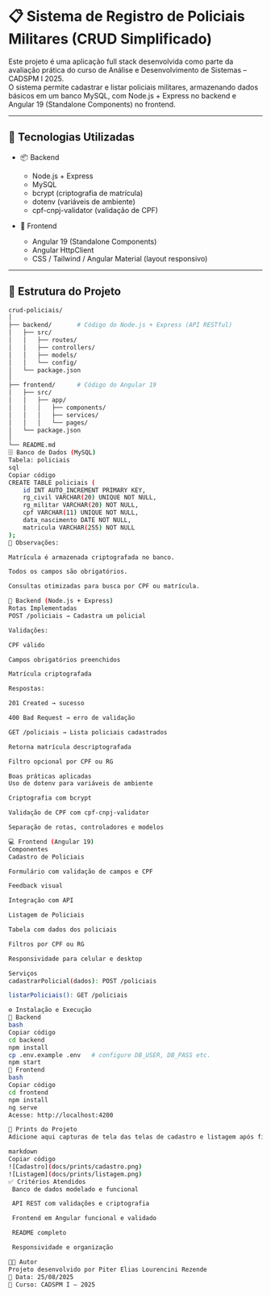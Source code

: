 # 📋 Sistema de Registro de Policiais Militares (CRUD Simplificado)

Este projeto é uma aplicação full stack desenvolvida como parte da avaliação prática do curso de Análise e Desenvolvimento de Sistemas – CADSPM I 2025.  
O sistema permite cadastrar e listar policiais militares, armazenando dados básicos em um banco MySQL, com Node.js + Express no backend e Angular 19 (Standalone Components) no frontend.

---

## 🚀 Tecnologias Utilizadas

- 📦 Backend
  - Node.js + Express
  - MySQL
  - bcrypt (criptografia de matrícula)
  - dotenv (variáveis de ambiente)
  - cpf-cnpj-validator (validação de CPF)

- 🎨 Frontend
  - Angular 19 (Standalone Components)
  - Angular HttpClient
  - CSS / Tailwind / Angular Material (layout responsivo)

---

## 📂 Estrutura do Projeto

```bash
crud-policiais/
│
├── backend/       # Código do Node.js + Express (API RESTful)
│   ├── src/
│   │   ├── routes/
│   │   ├── controllers/
│   │   ├── models/
│   │   └── config/
│   └── package.json
│
├── frontend/      # Código do Angular 19
│   ├── src/
│   │   ├── app/
│   │   │   ├── components/
│   │   │   ├── services/
│   │   │   └── pages/
│   └── package.json
│
└── README.md
🗄️ Banco de Dados (MySQL)
Tabela: policiais
sql
Copiar código
CREATE TABLE policiais (
    id INT AUTO_INCREMENT PRIMARY KEY,
    rg_civil VARCHAR(20) UNIQUE NOT NULL,
    rg_militar VARCHAR(20) NOT NULL,
    cpf VARCHAR(11) UNIQUE NOT NULL,
    data_nascimento DATE NOT NULL,
    matricula VARCHAR(255) NOT NULL
);
📌 Observações:

Matrícula é armazenada criptografada no banco.

Todos os campos são obrigatórios.

Consultas otimizadas para busca por CPF ou matrícula.

🔌 Backend (Node.js + Express)
Rotas Implementadas
POST /policiais → Cadastra um policial

Validações:

CPF válido

Campos obrigatórios preenchidos

Matrícula criptografada

Respostas:

201 Created → sucesso

400 Bad Request → erro de validação

GET /policiais → Lista policiais cadastrados

Retorna matrícula descriptografada

Filtro opcional por CPF ou RG

Boas práticas aplicadas
Uso de dotenv para variáveis de ambiente

Criptografia com bcrypt

Validação de CPF com cpf-cnpj-validator

Separação de rotas, controladores e modelos

💻 Frontend (Angular 19)
Componentes
Cadastro de Policiais

Formulário com validação de campos e CPF

Feedback visual

Integração com API

Listagem de Policiais

Tabela com dados dos policiais

Filtros por CPF ou RG

Responsividade para celular e desktop

Serviços
cadastrarPolicial(dados): POST /policiais

listarPoliciais(): GET /policiais

⚙️ Instalação e Execução
🔹 Backend
bash
Copiar código
cd backend
npm install
cp .env.example .env   # configure DB_USER, DB_PASS etc.
npm start
🔹 Frontend
bash
Copiar código
cd frontend
npm install
ng serve
Acesse: http://localhost:4200

📸 Prints do Projeto
Adicione aqui capturas de tela das telas de cadastro e listagem após finalizar.

markdown
Copiar código
![Cadastro](docs/prints/cadastro.png)
![Listagem](docs/prints/listagem.png)
✅ Critérios Atendidos
 Banco de dados modelado e funcional

 API REST com validações e criptografia

 Frontend em Angular funcional e validado

 README completo

 Responsividade e organização

👨‍💻 Autor
Projeto desenvolvido por Piter Elias Lourencini Rezende
📅 Data: 25/08/2025
📍 Curso: CADSPM I – 2025